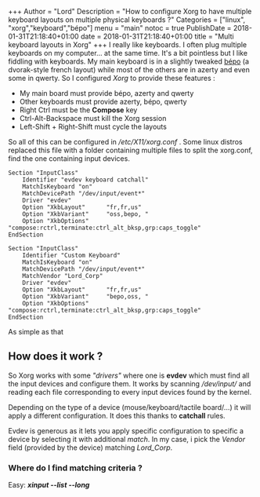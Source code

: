 +++
Author = "Lord"
Description = "How to configure Xorg to have multiple keyboard layouts on multiple physical keyboards ?"
Categories = ["linux", "xorg","keyboard","bépo"]
menu = "main"
notoc = true
PublishDate = 2018-01-31T21:18:40+01:00
date = 2018-01-31T21:18:40+01:00
title = "Multi keyboard layouts in Xorg"
+++
I really like keyboards. I often plug multiple keyboards on my computer… at the same time. It's a bit pointless but I like fiddling with keyboards. My main keyboard is in a slightly tweaked [bépo](https://bepo.fr) (a dvorak-style french layout) while most of the others are in azerty and even some in qwerty. So I configured *Xorg* to provide these features :

  - My main board must provide bépo, azerty and qwerty
  - Other keyboards must provide azerty, bépo, qwerty
  - Right Ctrl must be the **Compose** key
  - Ctrl-Alt-Backspace must kill the Xorg session
  - Left-Shift + Right-Shift must cycle the layouts

So all of this can be configured in */etc/X11/xorg.conf* . Some linux distros replaced this file with a folder containing multiple files to split the xorg.conf, find the one containing input devices.

	Section "InputClass"
        Identifier "evdev keyboard catchall"
        MatchIsKeyboard "on"
        MatchDevicePath "/dev/input/event*"
        Driver "evdev"
        Option "XkbLayout"      "fr,fr,us"
        Option "XkbVariant"     "oss,bepo, "
        Option "XkbOptions"     "compose:rctrl,terminate:ctrl_alt_bksp,grp:caps_toggle"
	EndSection

	Section "InputClass"
        Identifier "Custom Keyboard"
        MatchIsKeyboard "on"
        MatchDevicePath "/dev/input/event*"
        MatchVendor "Lord_Corp"
        Driver "evdev"
        Option "XkbLayout"      "fr,fr,us"
        Option "XkbVariant"     "bepo,oss, "
        Option "XkbOptions"     "compose:rctrl,terminate:ctrl_alt_bksp,grp:caps_toggle"
	EndSection
	
As simple as that

## How does it work ?

So Xorg works with some *"drivers"* where one is **evdev** which must find all the input devices and configure them. It works by scanning */dev/input/* and reading each file corresponding to every input devices found by the kernel.

Depending on the type of a device (mouse/keyboard/tactile board/…) it will apply a different configuration. It does this thanks to **catchall** rules.

Evdev is generous as it lets you apply specific configuration to specific a device by selecting it with additional *match*. In my case, i pick the *Vendor* field (provided by the device) matching *Lord_Corp*.

### Where do I find matching criteria ?

Easy: ***xinput --list --long***
